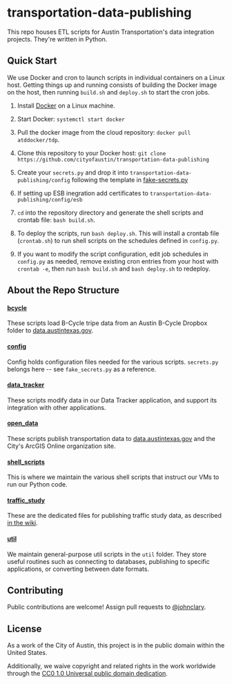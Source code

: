 # transportation-data-publishing

This repo houses ETL scripts for Austin Transportation's data integration projects. They're written in Python. 

## Quick Start

We use Docker and cron to launch scripts in individual containers on a Linux host. Getting things up and running consists of building the Docker image on the host, then running `build.sh` and `deploy.sh` to start the cron jobs.

1. Install [Docker](https://docs.docker.com/) on a Linux machine.

2. Start Docker: `systemctl start docker`

3. Pull the docker image from the cloud repository: `docker pull atddocker/tdp`.

4. Clone this repository to your Docker host: `git clone https://github.com/cityofaustin/transportation-data-publishing`
 
5. Create your `secrets.py` and drop it into `transportation-data-publishing/config` following the template in [fake-secrets.py](https://github.com/cityofaustin/transportation-data-publishing/blob/master/config/fake_secrets.py)

6. If setting up ESB inegration add certificates to `transportation-data-publishing/config/esb`

7. `cd` into the repository directory and generate the shell scripts and crontab file: `bash build.sh`.

8. To deploy the scripts, run `bash deploy.sh`. This will install a crontab file (`crontab.sh`) to run shell scripts on the schedules defined in `config.py`.

9. If you want to modify the script configuration, edit job schedules in `config.py` as needed, remove existing cron entries from your host with `crontab -e`, then run `bash build.sh` and `bash deploy.sh` to redeploy.

## About the Repo Structure

#### [bcycle]()

These scripts load B-Cycle tripe data from an Austin B-Cycle Dropbox folder to [data.austintexas.gov](http://data.austintexas.gov).

#### [config]()

Config holds configuration files needed for the various scripts. `secrets.py` belongs here -- see `fake_secrets.py` as a reference.

#### [data_tracker]()

These scripts modify data in our Data Tracker application, and support its integration with other applications.

#### [open_data]()

These scripts publish transportation data to [data.austintexas.gov](http://data.austintexas.gov) and the City's ArcGIS Online organization site.

#### [shell_scripts]()

This is where we maintain the various shell scripts that instruct our VMs to run our Python code.

#### [traffic_study]()

These are the dedicated files for publishing traffic study data, as described [in the wiki](https://github.com/cityofaustin/transportation-data-publishing/wiki/Traffic-Count-Data-Publishing).

#### [util]()

We maintain general-purpose util scripts in the `util` folder. They store useful routines such as connecting to databases, publishing to specific applications, or converting between date formats.

## Contributing

Public contributions are welcome! Assign pull requests to [@johnclary](http://github.com/johnclary).

## License

As a work of the City of Austin, this project is in the public domain within the United States.

Additionally, we waive copyright and related rights in the work worldwide through the [CC0 1.0 Universal public domain dedication](https://creativecommons.org/publicdomain/zero/1.0/).


